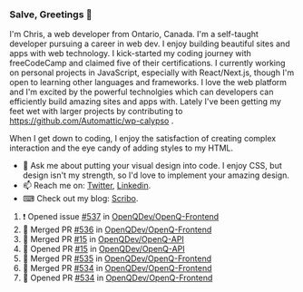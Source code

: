 ### Salve, Greetings 👋

I'm Chris, a web developer from Ontario, Canada. I'm a self-taught developer pursuing a career in web dev. I enjoy building beautiful sites and apps with web technology.
I kick-started my coding journey with freeCodeCamp and claimed five of their certifications.  I currently working on personal projects in JavaScript, especially with React/Next.js, though I'm open to learning other languages and frameworks. I love the web platform and I'm excited by the powerful technolgies which can developers can efficiently build amazing sites and apps with. Lately I've been getting my feet wet with larger projects by contributing to https://github.com/Automattic/wp-calypso .

When I get down to coding, I enjoy the satisfaction of creating complex interaction and the eye candy of adding styles to my HTML. 

- 💬 Ask me about putting your visual design into code. I enjoy CSS, but design isn't my strength, so I'd love to implement your amazing design.
- 📫 Reach me on: [Twitter](https://twitter.com/Christo28120856), [Linkedin](https://www.linkedin.com/in/christopher-stevers-07b9a5204/).
- ⌨ Check out my blog: [Scribo](https://christopherstevers.cf).
<!--
**Christopher-Stevers/Christopher-Stevers** is a ✨ _special_ ✨ repository because its `README.md` (this file) appears on your GitHub profile.

Here are some ideas to get you started:

- 🔭 I’m currently working on ...
- 🌱 I’m currently learning ...
- 👯 I’m looking to collaborate on ...
- 🤔 I’m looking for help with ...
- 😄 Pronouns: ...
- ⚡ Fun fact: ...
-->

<!--START_SECTION:activity-->
1. ❗️ Opened issue [#537](https://github.com/OpenQDev/OpenQ-Frontend/issues/537) in [OpenQDev/OpenQ-Frontend](https://github.com/OpenQDev/OpenQ-Frontend)
2. 🎉 Merged PR [#536](https://github.com/OpenQDev/OpenQ-Frontend/pull/536) in [OpenQDev/OpenQ-Frontend](https://github.com/OpenQDev/OpenQ-Frontend)
3. 🎉 Merged PR [#15](https://github.com/OpenQDev/OpenQ-API/pull/15) in [OpenQDev/OpenQ-API](https://github.com/OpenQDev/OpenQ-API)
4. 💪 Opened PR [#15](https://github.com/OpenQDev/OpenQ-API/pull/15) in [OpenQDev/OpenQ-API](https://github.com/OpenQDev/OpenQ-API)
5. 🎉 Merged PR [#535](https://github.com/OpenQDev/OpenQ-Frontend/pull/535) in [OpenQDev/OpenQ-Frontend](https://github.com/OpenQDev/OpenQ-Frontend)
6. 🎉 Merged PR [#534](https://github.com/OpenQDev/OpenQ-Frontend/pull/534) in [OpenQDev/OpenQ-Frontend](https://github.com/OpenQDev/OpenQ-Frontend)
7. 💪 Opened PR [#534](https://github.com/OpenQDev/OpenQ-Frontend/pull/534) in [OpenQDev/OpenQ-Frontend](https://github.com/OpenQDev/OpenQ-Frontend)
<!--END_SECTION:activity-->
